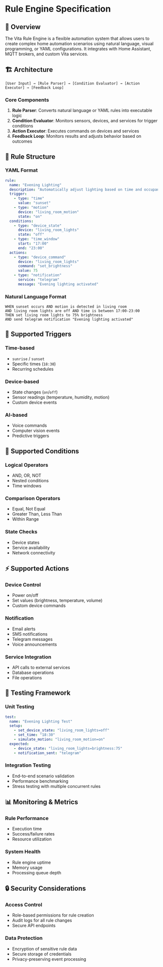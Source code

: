 # Rule Engine Specification

## 🧠 Overview

The Vita Rule Engine is a flexible automation system that allows users to create complex home automation scenarios using natural language, visual programming, or YAML configurations. It integrates with Home Assistant, MQTT brokers, and custom Vita services.

## 🏗️ Architecture

```
[User Input] → [Rule Parser] → [Condition Evaluator] → [Action Executor] → [Feedback Loop]
```

### Core Components

1. **Rule Parser**: Converts natural language or YAML rules into executable logic
2. **Condition Evaluator**: Monitors sensors, devices, and services for trigger conditions
3. **Action Executor**: Executes commands on devices and services
4. **Feedback Loop**: Monitors results and adjusts behavior based on outcomes

## 📐 Rule Structure

### YAML Format
```yaml
rule:
  name: "Evening Lighting"
  description: "Automatically adjust lighting based on time and occupancy"
  trigger:
    - type: "time"
      value: "sunset"
    - type: "motion"
      device: "living_room_motion"
      state: "on"
  conditions:
    - type: "device_state"
      device: "living_room_lights"
      state: "off"
    - type: "time_window"
      start: "17:00"
      end: "23:00"
  actions:
    - type: "device_command"
      device: "living_room_lights"
      command: "set_brightness"
      value: 75
    - type: "notification"
      service: "telegram"
      message: "Evening lighting activated"
```

### Natural Language Format
```
WHEN sunset occurs AND motion is detected in living room
AND living room lights are off AND time is between 17:00-23:00
THEN set living room lights to 75% brightness
AND send telegram notification "Evening lighting activated"
```

## 🔧 Supported Triggers

### Time-based
- `sunrise` / `sunset`
- Specific times (`18:30`)
- Recurring schedules

### Device-based
- State changes (`on`/`off`)
- Sensor readings (temperature, humidity, motion)
- Custom device events

### AI-based
- Voice commands
- Computer vision events
- Predictive triggers

## 🎯 Supported Conditions

### Logical Operators
- AND, OR, NOT
- Nested conditions
- Time windows

### Comparison Operators
- Equal, Not Equal
- Greater Than, Less Than
- Within Range

### State Checks
- Device states
- Service availability
- Network connectivity

## ⚡ Supported Actions

### Device Control
- Power on/off
- Set values (brightness, temperature, volume)
- Custom device commands

### Notification
- Email alerts
- SMS notifications
- Telegram messages
- Voice announcements

### Service Integration
- API calls to external services
- Database operations
- File operations

## 🧪 Testing Framework

### Unit Testing
```yaml
test:
  name: "Evening Lighting Test"
  setup:
    - set_device_state: "living_room_lights=off"
    - set_time: "18:30"
    - simulate_motion: "living_room_motion=on"
  expected:
    - device_state: "living_room_lights=brightness:75"
    - notification_sent: "telegram"
```

### Integration Testing
- End-to-end scenario validation
- Performance benchmarking
- Stress testing with multiple concurrent rules

## 📊 Monitoring & Metrics

### Rule Performance
- Execution time
- Success/failure rates
- Resource utilization

### System Health
- Rule engine uptime
- Memory usage
- Processing queue depth

## 🔒 Security Considerations

### Access Control
- Role-based permissions for rule creation
- Audit logs for all rule changes
- Secure API endpoints

### Data Protection
- Encryption of sensitive rule data
- Secure storage of credentials
- Privacy-preserving event processing